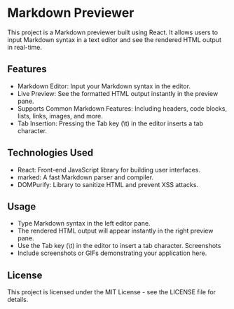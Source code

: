 # Markdown Previewer


This project is a Markdown previewer built using React. It allows users to input Markdown syntax in a text editor and see the rendered HTML output in real-time.

## Features
- Markdown Editor: Input your Markdown syntax in the editor.
- Live Preview: See the formatted HTML output instantly in the  preview pane.
- Supports Common Markdown Features: Including headers, code blocks, lists, links, images, and more.
- Tab Insertion: Pressing the Tab key (\t) in the editor inserts a tab character.

## Technologies Used
- React: Front-end JavaScript library for building user interfaces.
- marked: A fast Markdown parser and compiler.
- DOMPurify: Library to sanitize HTML and prevent XSS attacks.

## Usage
- Type Markdown syntax in the left editor pane.
- The rendered HTML output will appear instantly in the right preview pane.
- Use the Tab key (\t) in the editor to insert a tab character.
Screenshots
- Include screenshots or GIFs demonstrating your application here.

## License
This project is licensed under the MIT License - see the LICENSE file for details.